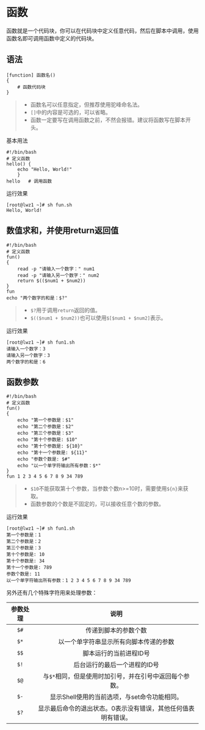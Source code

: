 # 函数
函数就是一个代码块，你可以在代码块中定义任意代码，然后在脚本中调用，使用函数名即可调用函数中定义的代码块。

## 语法
```
[function] 函数名()
{
    # 函数代码块
}
```
> - 函数名可以任意指定，但推荐使用驼峰命名法。
> - `[]`中的内容是可选的，可以省略。
> - 函数一定要写在调用函数之前，不然会报错。建议将函数写在脚本开头。

基本用法
```
#!/bin/bash
# 定义函数
hello() {
    echo "Hello, World!"
    }
hello   # 调用函数
```
运行效果
```
[root@lwz1 ~]# sh fun.sh
Hello, World!
```

## 数值求和，并使用return返回值
```
#!/bin/bash
# 定义函数
fun()
{
    read -p "请输入一个数字：" num1
    read -p "请输入另一个数字：" num2
    return $(($num1 + $num2))
}
fun
echo "两个数字的和是：$?"
```
> - `$?`用于调用`return`返回的值。
> - `$(($num1 + $num2))`也可以使用`$[$num1 + $num2]`表示。

运行效果
```
[root@lwz1 ~]# sh fun1.sh
请输入一个数字：3
请输入另一个数字：3
两个数字的和是：6
```

## 函数参数
```
#!/bin/bash
# 定义函数
fun()
{
    echo "第一个参数是：$1"
    echo "第二个参数是：$2"
    echo "第三个参数是：$3"
    echo "第十个参数是: $10"
    echo "第十个参数是: ${10}"
    echo "第十一个参数是: ${11}"
    echo "参数个数是: $#"
    echo "以一个单字符输出所有参数：$*"
}
fun 1 2 3 4 5 6 7 8 9 34 789
```
> - `$10`不能获取第十个参数，当参数个数n>=10时，需要使用`${n}`来获取。
> - 函数参数的个数是不固定的，可以接收任意个数的参数。

运行效果
```
[root@lwz1 ~]# sh fun1.sh
第一个参数是：1
第二个参数是：2
第三个参数是：3
第十个参数是: 10
第十个参数是: 34
第十一个参数是: 789
参数个数是: 11
以一个单字符输出所有参数：1 2 3 4 5 6 7 8 9 34 789
```

另外还有几个特殊字符用来处理参数：

|参数处理|说明|
|:---:|:---:|
|`$#`|传递到脚本的参数个数|
|`$*`|以一个单字符串显示所有向脚本传递的参数|
|`$$`|脚本运行的当前进程ID号|
|`$!`|后台运行的最后一个进程的ID号|
|`$@`|与`$*`相同，但是使用时加引号，并在引号中返回每个参数。|
|`$-`|显示Shell使用的当前选项，与set命令功能相同。|
|`$?`|显示最后命令的退出状态。0表示没有错误，其他任何值表明有错误。|